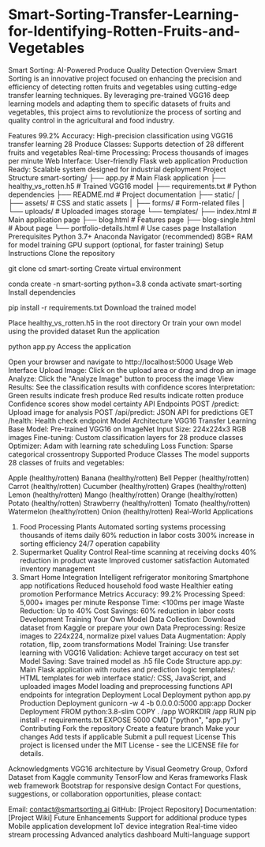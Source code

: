 # Smart-Sorting-Transfer-Learning-for-Identifying-Rotten-Fruits-and-Vegetables
Smart Sorting: AI-Powered Produce Quality Detection
Overview
Smart Sorting is an innovative project focused on enhancing the precision and efficiency of detecting rotten fruits and vegetables using cutting-edge transfer learning techniques. By leveraging pre-trained VGG16 deep learning models and adapting them to specific datasets of fruits and vegetables, this project aims to revolutionize the process of sorting and quality control in the agricultural and food industry.

Features
99.2% Accuracy: High-precision classification using VGG16 transfer learning
28 Produce Classes: Supports detection of 28 different fruits and vegetables
Real-time Processing: Process thousands of images per minute
Web Interface: User-friendly Flask web application
Production Ready: Scalable system designed for industrial deployment
Project Structure
smart-sorting/
├── app.py                      # Main Flask application
├── healthy_vs_rotten.h5        # Trained VGG16 model
├── requirements.txt            # Python dependencies
├── README.md                   # Project documentation
├── static/
│   ├── assets/                 # CSS and static assets
│   ├── forms/                  # Form-related files
│   └── uploads/                # Uploaded images storage
└── templates/
    ├── index.html              # Main application page
    ├── blog.html               # Features page
    ├── blog-single.html        # About page
    └── portfolio-details.html  # Use cases page
Installation
Prerequisites
Python 3.7+
Anaconda Navigator (recommended)
8GB+ RAM for model training
GPU support (optional, for faster training)
Setup Instructions
Clone the repository

git clone <repository-url>
cd smart-sorting
Create virtual environment

conda create -n smart-sorting python=3.8
conda activate smart-sorting
Install dependencies

pip install -r requirements.txt
Download the trained model

Place healthy_vs_rotten.h5 in the root directory
Or train your own model using the provided dataset
Run the application

python app.py
Access the application

Open your browser and navigate to http://localhost:5000
Usage
Web Interface
Upload Image: Click on the upload area or drag and drop an image
Analyze: Click the "Analyze Image" button to process the image
View Results: See the classification results with confidence scores
Interpretation:
Green results indicate fresh produce
Red results indicate rotten produce
Confidence scores show model certainty
API Endpoints
POST /predict: Upload image for analysis
POST /api/predict: JSON API for predictions
GET /health: Health check endpoint
Model Architecture
VGG16 Transfer Learning
Base Model: Pre-trained VGG16 on ImageNet
Input Size: 224x224x3 RGB images
Fine-tuning: Custom classification layers for 28 produce classes
Optimizer: Adam with learning rate scheduling
Loss Function: Sparse categorical crossentropy
Supported Produce Classes
The model supports 28 classes of fruits and vegetables:

Apple (healthy/rotten)
Banana (healthy/rotten)
Bell Pepper (healthy/rotten)
Carrot (healthy/rotten)
Cucumber (healthy/rotten)
Grapes (healthy/rotten)
Lemon (healthy/rotten)
Mango (healthy/rotten)
Orange (healthy/rotten)
Potato (healthy/rotten)
Strawberry (healthy/rotten)
Tomato (healthy/rotten)
Watermelon (healthy/rotten)
Onion (healthy/rotten)
Real-World Applications
1. Food Processing Plants
Automated sorting systems processing thousands of items daily
60% reduction in labor costs
300% increase in sorting efficiency
24/7 operation capability
2. Supermarket Quality Control
Real-time scanning at receiving docks
40% reduction in product waste
Improved customer satisfaction
Automated inventory management
3. Smart Home Integration
Intelligent refrigerator monitoring
Smartphone app notifications
Reduced household food waste
Healthier eating promotion
Performance Metrics
Accuracy: 99.2%
Processing Speed: 5,000+ images per minute
Response Time: <100ms per image
Waste Reduction: Up to 40%
Cost Savings: 60% reduction in labor costs
Development
Training Your Own Model
Data Collection: Download dataset from Kaggle or prepare your own
Data Preprocessing: Resize images to 224x224, normalize pixel values
Data Augmentation: Apply rotation, flip, zoom transformations
Model Training: Use transfer learning with VGG16
Validation: Achieve target accuracy on test set
Model Saving: Save trained model as .h5 file
Code Structure
app.py: Main Flask application with routes and prediction logic
templates/: HTML templates for web interface
static/: CSS, JavaScript, and uploaded images
Model loading and preprocessing functions
API endpoints for integration
Deployment
Local Deployment
python app.py
Production Deployment
gunicorn -w 4 -b 0.0.0.0:5000 app:app
Docker Deployment
FROM python:3.8-slim
COPY . /app
WORKDIR /app
RUN pip install -r requirements.txt
EXPOSE 5000
CMD ["python", "app.py"]
Contributing
Fork the repository
Create a feature branch
Make your changes
Add tests if applicable
Submit a pull request
License
This project is licensed under the MIT License - see the LICENSE file for details.

Acknowledgments
VGG16 architecture by Visual Geometry Group, Oxford
Dataset from Kaggle community
TensorFlow and Keras frameworks
Flask web framework
Bootstrap for responsive design
Contact
For questions, suggestions, or collaboration opportunities, please contact:

Email: contact@smartsorting.ai
GitHub: [Project Repository]
Documentation: [Project Wiki]
Future Enhancements
Support for additional produce types
Mobile application development
IoT device integration
Real-time video stream processing
Advanced analytics dashboard
Multi-language support
